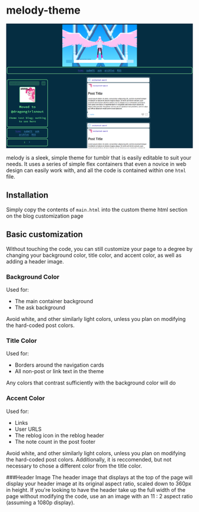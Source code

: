 # melody-theme
![Theme Example](example0.png)

melody is a sleek, simple theme for tumblr that is easily editable to suit your needs. It uses a series of simple flex containers that even a novice in web design can easily work with, and all the code is contained within one `html` file.

## Installation
Simply copy the contents of `main.html` into the custom theme html section on the blog customization page

## Basic customization
Without touching the code, you can still customize your page to a degree by changing your background color, title color, and accent color, as well as adding a header image.
### Background Color
Used for:
- The main container background
- The ask background

Avoid white, and other similarly light colors, unless you plan on modifying the hard-coded post colors.
### Title Color
Used for:
- Borders around the navigation cards
- All non-post or link text in the theme

Any colors that contrast sufficiently with the background color will do
### Accent Color
Used for:
- Links
- User URLS
- The reblog icon in the reblog header
- The note count in the post footer

Avoid white, and other similarly light colors, unless you plan on modifying the hard-coded post colors. Additionally, it is reccomended, but not necessary to chose a different color from the title color.

###Header Image
The header image that displays at the top of the page will display your header image at its original aspect ratio, scaled down to 360px in height. If you're looking to have the header take up the full width of the page without modifying the code, use an an image with an 11 : 2 aspect ratio (assuming a 1080p display).
